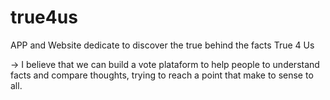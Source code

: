 # true4us
APP and Website dedicate to discover the true behind the facts True 4 Us

-> I believe that we can build a vote plataform to help people to understand facts and compare thoughts,
 trying to reach a point that make to sense to all.
